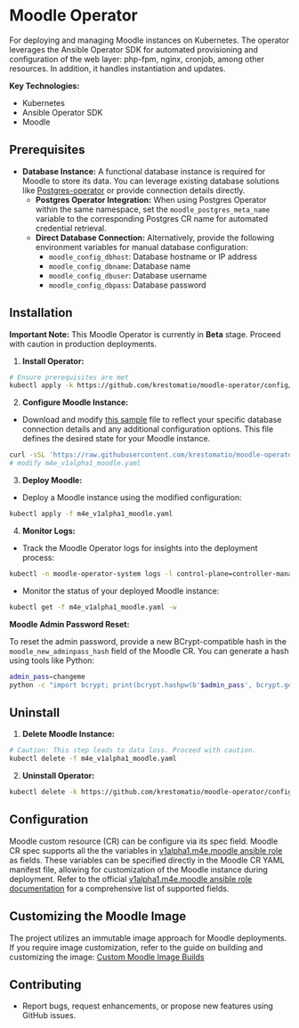 # Moodle Operator

For deploying and managing Moodle instances on Kubernetes. The operator leverages the Ansible Operator SDK for automated provisioning and configuration of the web layer: php-fpm, nginx, cronjob, among other resources. In addition, it handles instantiation and updates.

**Key Technologies:**

* Kubernetes
* Ansible Operator SDK
* Moodle

## Prerequisites

* **Database Instance:** A functional database instance is required for Moodle to store its data. You can leverage existing database solutions like [Postgres-operator](https://krestomatio.com/docs/postgres-operator) or provide connection details directly.
  * **Postgres Operator Integration:** When using Postgres Operator within the same namespace, set the `moodle_postgres_meta_name` variable to the corresponding Postgres CR name for automated credential retrieval.
  * **Direct Database Connection:** Alternatively, provide the following environment variables for manual database configuration:
    * `moodle_config_dbhost`: Database hostname or IP address
    * `moodle_config_dbname`: Database name
    * `moodle_config_dbuser`: Database username
    * `moodle_config_dbpass`: Database password

## Installation

**Important Note:** This Moodle Operator is currently in **Beta** stage. Proceed with caution in production deployments.

1. **Install Operator:**
```bash
# Ensure prerequisites are met
kubectl apply -k https://github.com/krestomatio/moodle-operator/config/default?ref=v0.6.31
```

2. **Configure Moodle Instance:**
- Download and modify [this sample](https://raw.githubusercontent.com/krestomatio/moodle-operator/v0.6.31/config/samples/m4e_v1alpha1_moodle.yaml) file to reflect your specific database connection details and any additional configuration options. This file defines the desired state for your Moodle instance.
```bash
curl -sSL 'https://raw.githubusercontent.com/krestomatio/moodle-operator/v0.6.31/config/samples/m4e_v1alpha1_moodle.yaml' -o m4e_v1alpha1_moodle.yaml
# modify m4e_v1alpha1_moodle.yaml
```

3. **Deploy Moodle:**
- Deploy a Moodle instance using the modified configuration:
```bash
kubectl apply -f m4e_v1alpha1_moodle.yaml
```

4. **Monitor Logs:**
- Track the Moodle Operator logs for insights into the deployment process:
```bash
kubectl -n moodle-operator-system logs -l control-plane=controller-manager -c manager -f
```

- Monitor the status of your deployed Moodle instance:
```bash
kubectl get -f m4e_v1alpha1_moodle.yaml -w
```

**Moodle Admin Password Reset:**

To reset the admin password, provide a new BCrypt-compatible hash in the `moodle_new_adminpass_hash` field of the Moodle CR. You can generate a hash using tools like Python:
```bash
admin_pass=changeme
python -c "import bcrypt; print(bcrypt.hashpw(b'$admin_pass', bcrypt.gensalt(rounds=10)).decode('ascii'))"
```

## Uninstall

1. **Delete Moodle Instance:**
```bash
# Caution: This step leads to data loss. Proceed with caution.
kubectl delete -f m4e_v1alpha1_moodle.yaml
```

2. **Uninstall Operator:**
```bash
kubectl delete -k https://github.com/krestomatio/moodle-operator/config/default?ref=v0.6.31
```

## Configuration
Moodle custom resource (CR) can be configure via its spec field. Moodle CR spec supports all the the variables in [v1alpha1.m4e.moodle ansible role](https://krestomatio.com/docs/ansible-collection-k8s/roles/v1alpha1.m4e.moodle/defaults/main/moodle) as fields. These variables can be specified directly in the Moodle CR YAML manifest file, allowing for customization of the Moodle instance during deployment. Refer to the official [v1alpha1.m4e.moodle ansible role documentation](https://krestomatio.com/docs/ansible-collection-k8s/roles/v1alpha1.m4e.moodle/) for a comprehensive list of supported fields.

## Customizing the Moodle Image

The project utilizes an immutable image approach for Moodle deployments. If you require image customization, refer to the guide on building and customizing the image: [Custom Moodle Image Builds](https://krestomatio.com/docs/container_builder/moodle/#custom-builds)

## Contributing

* Report bugs, request enhancements, or propose new features using GitHub issues.
